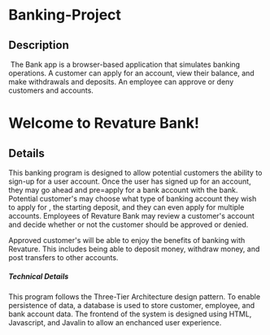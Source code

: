 # Banking-Project




## Description
​
   The Bank app is a browser-based application that simulates banking operations. A customer can apply for an account, view their balance, and make withdrawals and deposits. An employee can approve or deny customers and accounts.



# Welcome to Revature Bank!
## Details
This banking program is designed to allow potential customers the ability to sign-up for a user account. Once the user has signed up for an account, they may go ahead and pre=apply for a bank account
with the bank. Potential customer's may choose what type of banking account they wish to apply for , the starting deposit, and they can even apply for multiple accounts. 
Employees of Revature Bank may review a customer's account and decide whether or not the customer should be approved or denied. 

Approved customer's will be able to enjoy the benefits of banking with Revature. This includes being able to deposit money, withdraw money, and post transfers to other accounts.



##### Technical Details
This program follows the Three-Tier Architecture design pattern. To enable persistence of data, a database is used to store customer, employee, and bank account data. The frontend of the system is designed using HTML, Javascript, and Javalin to allow an enchanced user experience.
